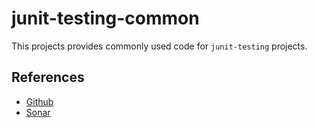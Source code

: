 # junit-testing-common

This projects provides commonly used code for ``junit-testing`` projects.


## References

- [Github](https://github.com/coldrye-java/junit-testing/tree/master/junit-common)
- [Sonar](http://coldrye.eu:9000/dashboard?id=eu.coldrye.junit%3Ajunit-testing)
